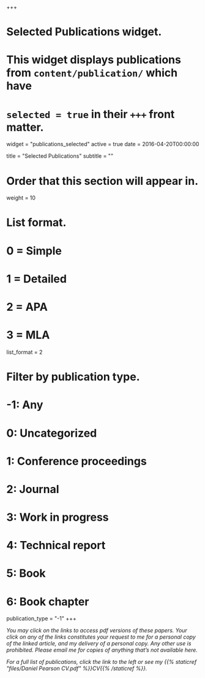 +++
# Selected Publications widget.
# This widget displays publications from `content/publication/` which have
# `selected = true` in their `+++` front matter.
widget = "publications_selected"
active = true
date = 2016-04-20T00:00:00

title = "Selected Publications"
subtitle = ""

# Order that this section will appear in.
weight = 10

# List format.
#   0 = Simple
#   1 = Detailed
#   2 = APA
#   3 = MLA
list_format = 2

# Filter by publication type.
# -1: Any
#  0: Uncategorized
#  1: Conference proceedings
#  2: Journal
#  3: Work in progress
#  4: Technical report
#  5: Book
#  6: Book chapter
publication_type = "-1"
+++

_You may click on the links to access pdf versions of these papers. Your click on any of the links constitutes your request to me for a personal copy of the linked article, and my delivery of a personal copy. Any other use is prohibited. Please email me for copies of anything that’s not available here._

_For a full list of publications, click the link to the left or see my {{% staticref "files/Daniel Pearson CV.pdf" %}}CV{{% /staticref %}}._
